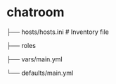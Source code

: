 # chatroom
├── hosts/hosts.ini # Inventory file

├── roles 

├── vars/main.yml

└── defaults/main.yml

